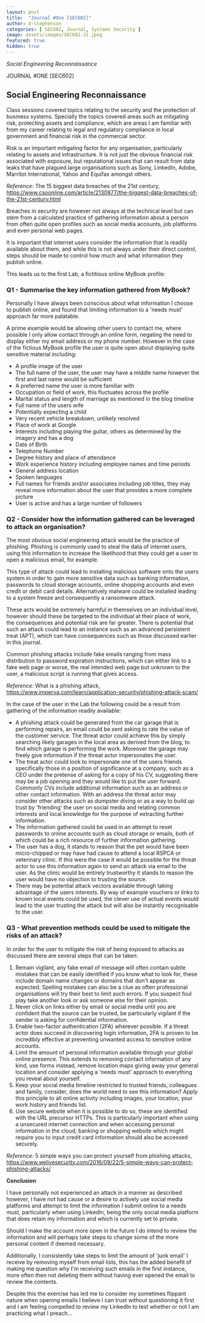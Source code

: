 ```yaml
---
layout: post
title:  "Journal #One [SEC602]"
author: d-stephenson
categories: [ SEC602, Journal, Systems Security ]
image: assets/images/SEC601-J1.jpeg
featured: true
hidden: true
---
```

<i>Social Engineering Reconnaissance</i>

JOURNAL #ONE [SEC602]

<h2>Social Engineering Reconnaissance</h2> 

Class sessions covered topics relating to the security and the protection of business systems. Specially the topics covered areas such as mitigating risk, protecting assets and compliance, which are areas I am familiar with from my career relating to legal and regulatory compliance in local government and financial risk in the commercial sector. 

Risk is an important mitigating factor for any organisation, particularly relating to assets and infrastructure. It is not just the obvious financial risk associated with exposure, but reputational issues that can result from data leaks that have plagued large organisations such as Sony, LinkedIn, Adobe, Marritot International, Yahoo and Equifax amongst others.

<i>Reference:</i>  The 15 biggest data breaches of the 21st century, https://www.csoonline.com/article/2130877/the-biggest-data-breaches-of-the-21st-century.html

Breaches in security are however not always at the technical level but can stem from a calculated practice of gathering information about a person from often quite open profiles such as social media accounts, job platforms and even personal web pages. 

It is important that internet users consider the information that is readily available about them, and while this is not always under their direct control, steps should be made to control how much and what information they publish online. 

This leads us to the first Lab, a fictitious online MyBook profile:

<h3>Q1 - Summarise the key information gathered from MyBook?</h3> 

Personally I have always been conscious about what information I choose to publish online, and found that limiting information to a 'needs must' approach far more palatable. 

A prime example would be allowing other users to contact me, where possible I only allow contact through an online form, negating the need to display either my email address or my phone number. However in the case of the fictious MyBook profile the user is quite open about displaying quite sensitive material including:

- A profile image of the user
- The full name of the user, the user may have a middle name however the first and last name would be sufficient 
- A preferred name the user is more familiar with 
- Occupation or field of work, this fluctuates across the profile
- Marital status and length of marriage as mentioned in the blog timeline
- Full name of the users wife
- Potentially expecting a child 
- Very recent vehicle breakdown, unlikely resolved 
- Place of work at Google
- Interests including playing the guitar, others as determined by the imagery and has a dog 
- Date of Birth 
- Telephone Number 
- Degree history and place of attendance
- Work experience history including employee names and time periods
- General address location 
- Spoken languages 
- Full names for friends and/or associates including job titles, they may reveal more information about the user that provides a more complete picture 
- User is active and has a large number of followers 

<h3>Q2 - Consider how the information gathered can be leveraged to attack an organisation?</h3>

The most obvious social engineering attack would be the practice of phishing. Phishing is commonly used to steal the data of internet users, using this information to increase the likelihood that they could get a user to open a malicious email, for example. 

This type of attack could lead to installing malicious software onto the users system in order to gain more sensitive data such as banking information, passwords to cloud storage accounts, online shopping accounts and even credit or debit card details. Alternatively malware could be installed leading to a system freeze and consequently a ransomware attack. 

These acts would be extremely harmful in themselves on an individual level, however should these be targeted to the individual at their place of work, the consequences and potential risk are far greater. There is potential that such an attack could lead to an instance such as an advanced persistent treat (APT), which can have consequences such as those discussed earlier in this journal. 

Common phishing attacks include fake emails ranging from mass distribution to password expiration instructions, which can either link to a fake web page or worse, the real intended web page but unknown to the user, a malicious script is running that gives access.

<i>Reference:</i> What is a phishing attack, https://www.imperva.com/learn/application-security/phishing-attack-scam/

In the case of the user in the Lab the following could be a result from gathering of the information readily available:

- A phishing attack could be generated from the car garage that is performing repairs, an email could be sent asking to rate the value of the customer service. The threat actor could achieve this by simply searching likely garages in the local area as derived from the blog, to find which garage is performing the work. Moreover the garage may freely give information if the threat actor impersonates the user. 
- The treat actor could look to impersonate one of the users friends specifically those in a position of significance at a company, such as a CEO under the pretense of asking for a copy of his CV, suggesting there may be a job opening and they would like to put the user forward. Commonly CVs include additional information such as an address or other contact information. With an address the threat actor may consider other attacks such as dumpster diving or as a way to build up trust by 'friending' the user on social media and relating common interests and local knowledge for the purpose of extracting further information. 
- The information gathered could be used in an attempt to reset passwords to online accounts such as cloud storage or emails, both of which could be a rich resource of further information gathering.
- The user has a dog, it stands to reason that the pet would have been micro-chipped or may have had cause to attend a local RSPCA or veterinary clinic. If this were the case it would be possible for the threat actor to use this information again to send an attack via email to the user. As the clinic would be entirely trustworthy it stands to reason the user would have no objection to trusting the source. 
- There may be potential attack vectors available through taking advantage of the users interests. By way of example vouchers or links to known local events could be used, the clever use of actual events would lead to the user trusting the attack but will also be instantly recognisable to the user.

<h3>Q3 - What prevention methods could be used to mitigate the risks of an attack?</h3>

In order for the user to mitigate the risk of being exposed to attacks as discussed there are several steps that can be taken:

1. Remain vigilant, any fake email of message will often contain subtle mistakes that can be easily identified if you know what to look for, these include domain name changes or domains that don't appear as expected. Spelling mistakes can also be a clue as often professional organisations will try their best to limit such errors. If you suspect foul play take another look or ask someone else for their opinion. 
2. Never click on links either by email or social media until you are confident that the source can be trusted, be particularly vigilant if the sender is asking for confidential information.
3. Enable two-factor authentication (2FA) wherever possible. If a threat actor does succeed in discovering login information, 2FA is proven to be incredibly effective at preventing unwanted access to sensitive online accounts. 
4. Limit the amount of personal information available through your global online presence. This extends to removing contact information of any kind, use forms instead, remove location maps giving away your general location and consider applying a 'needs must' approach to everything you reveal about yourself. 
5. Keep your social media timeline restricted to trusted friends, colleagues and family, consider, does the world need to see this information? Apply this principle to all online activity including images, your location, your work history and friends list. 
6. Use secure website when it is possible to do so, these are identified with the URL precursor HTTPs. This is particularly important when using a unsecured internet connection and when accessing personal information in the cloud, banking or shopping website which might require you to input credit card information should also be accessed securely.

<i>Reference:</i> 5 simple ways you can protect yourself from phishing attacks, https://www.welivesecurity.com/2016/09/22/5-simple-ways-can-protect-phishing-attacks/

<b>Conclusion</b>

I have personally not experienced an attack in a manner as described however, I have not had cause or a desire to actively use social media platforms and attempt to limit the information I  submit online to a needs must, particularly when using LinkedIn, being the only social media platform that does retain my information and which is currently set to private.

Should I make the account more open in the future I do intend to review the information and will perhaps take steps to change some of the more personal content if deemed necessary. 

Additionally, I consistently take steps to limit the amount of 'junk email' I receive by removing myself from email lists, this has the added benefit of making me question why I'm receiving such emails in the first instance, more often then not deleting them without having ever opened the email to review the contents. 

Despite this the exercise has led me to consider my sometimes flippant nature  when opening emails I believe I can trust without questioning it first and I am feeling compelled to review my LinkedIn to test whether or not I am practicing what I preach…
